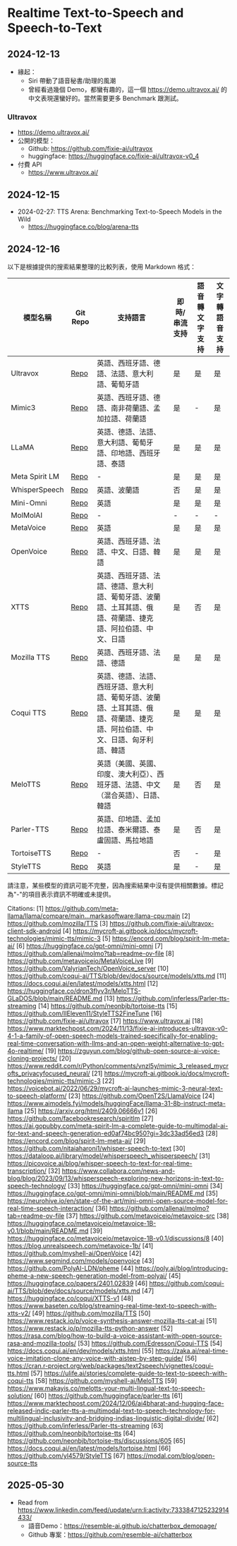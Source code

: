 # Realtime Text-to-Speech and Speech-to-Text

## 2024-12-13

- 緣起：
  - Siri 帶動了語音秘書/助理的風潮
  - 曾經看過幾個 Demo，都蠻有趣的，這一個 https://demo.ultravox.ai/ 的中文表現還蠻好的。當然需要更多 Benchmark 跟測試。

### Ultravox

- https://demo.ultravox.ai/
- 公開的模型：
  - Github: https://github.com/fixie-ai/ultravox
  - huggingface: https://huggingface.co/fixie-ai/ultravox-v0_4
- 付費 API
  - https://www.ultravox.ai/

## 2024-12-15

- 2024-02-27: TTS Arena: Benchmarking Text-to-Speech Models in the Wild
  - https://huggingface.co/blog/arena-tts

## 2024-12-16

以下是根據提供的搜索結果整理的比較列表，使用 Markdown 格式：

| 模型名稱 | Git Repo | 支持語言 | 即時/串流支持 | 語音轉文字支持 | 文字轉語音支持 |
|----------|----------|----------|----------------|-----------------|-----------------|
| Ultravox | [Repo](https://github.com/fixie-ai/ultravox) | 英語、西班牙語、德語、法語、意大利語、葡萄牙語 | 是 | 是 | 是 |
| Mimic3 | [Repo](https://github.com/MycroftAI/mimic3) | 英語、西班牙語、德語、南非荷蘭語、孟加拉語、荷蘭語 | 是 | - | 是 |
| LLaMA | [Repo](https://github.com/OpenT2S/LlamaVoice) | 英語、德語、法語、意大利語、葡萄牙語、印地語、西班牙語、泰語 | 是 | 是 | 是 |
| Meta Spirit LM | [Repo](https://github.com/facebookresearch/spiritlm) | - | 是 | 是 | 是 |
| WhisperSpeech | [Repo](https://github.com/nitaiaharoni1/whisper-speech-to-text) | 英語、波蘭語 | 否 | 是 | 是 |
| Mini-Omni | [Repo](https://github.com/gpt-omni/mini-omni) | 英語 | 是 | 是 | 是 |
| MolMolAI | [Repo](https://github.com/allenai/molmo) | - | - | - | - |
| MetaVoice | [Repo](https://github.com/metavoiceio/metavoice-src) | 英語 | 是 | 是 | 是 |
| OpenVoice | [Repo](https://github.com/myshell-ai/OpenVoice) | 英語、西班牙語、法語、中文、日語、韓語 | 是 | 是 | 是 |
| XTTS | [Repo](https://github.com/coqui-ai/TTS) | 英語、西班牙語、法語、德語、意大利語、葡萄牙語、波蘭語、土耳其語、俄語、荷蘭語、捷克語、阿拉伯語、中文、日語 | 是 | 否 | 是 |
| Mozilla TTS | [Repo](https://github.com/mozilla/TTS) | 英語、西班牙語、法語、德語 | 是 | 是 | 是 |
| Coqui TTS | [Repo](https://github.com/Edresson/Coqui-TTS) | 英語、德語、法語、西班牙語、意大利語、葡萄牙語、波蘭語、土耳其語、俄語、荷蘭語、捷克語、阿拉伯語、中文、日語、匈牙利語、韓語 | 是 | 是 | 是 |
| MeloTTS | [Repo](https://github.com/myshell-ai/MeloTTS) | 英語（美國、英國、印度、澳大利亞）、西班牙語、法語、中文（混合英語）、日語、韓語 | 是 | 否 | 是 |
| Parler-TTS | [Repo](https://github.com/huggingface/parler-tts) | 英語、印地語、孟加拉語、泰米爾語、泰盧固語、馬拉地語 | 是 | 否 | 是 |
| TortoiseTTS | [Repo](https://github.com/neonbjb/tortoise-tts) | - | 否 | - | 是 |
| StyleTTS | [Repo](https://github.com/yl4579/StyleTTS2) | 英語 | 是 | - | 是 |

請注意，某些模型的資訊可能不完整，因為搜索結果中沒有提供相關數據。標記為"-"的項目表示資訊不明確或未提供。

Citations:
[1] https://github.com/meta-llama/llama/compare/main...markasoftware:llama-cpu:main
[2] https://github.com/mozilla/TTS
[3] https://github.com/fixie-ai/ultravox-client-sdk-android
[4] https://mycroft-ai.gitbook.io/docs/mycroft-technologies/mimic-tts/mimic-3
[5] https://encord.com/blog/spirit-lm-meta-ai/
[6] https://huggingface.co/gpt-omni/mini-omni
[7] https://github.com/allenai/molmo?tab=readme-ov-file
[8] https://github.com/metavoiceio/MetaVoiceLive
[9] https://github.com/ValyrianTech/OpenVoice_server
[10] https://github.com/coqui-ai/TTS/blob/dev/docs/source/models/xtts.md
[11] https://docs.coqui.ai/en/latest/models/xtts.html
[12] https://huggingface.co/dron3flyv3r/MeloTTS-GLaDOS/blob/main/README.md
[13] https://github.com/inferless/Parler-tts-streaming
[14] https://github.com/neonbjb/tortoise-tts
[15] https://github.com/IIEleven11/StyleTTS2FineTune
[16] https://github.com/fixie-ai/ultravox
[17] https://www.ultravox.ai
[18] https://www.marktechpost.com/2024/11/13/fixie-ai-introduces-ultravox-v0-4-1-a-family-of-open-speech-models-trained-specifically-for-enabling-real-time-conversation-with-llms-and-an-open-weight-alternative-to-gpt-4o-realtime/
[19] https://zguyun.com/blog/github-open-source-ai-voice-cloning-projects/
[20] https://www.reddit.com/r/Python/comments/vnzl5y/mimic_3_released_mycrofts_privacyfocused_neural/
[21] https://mycroft-ai.gitbook.io/docs/mycroft-technologies/mimic-tts/mimic-3
[22] https://voicebot.ai/2022/06/29/mycroft-ai-launches-mimic-3-neural-text-to-speech-platform/
[23] https://github.com/OpenT2S/LlamaVoice
[24] https://www.aimodels.fyi/models/huggingFace/llama-31-8b-instruct-meta-llama
[25] https://arxiv.org/html/2409.06666v1
[26] https://github.com/facebookresearch/spiritlm
[27] https://ai.gopubby.com/meta-spirit-lm-a-complete-guide-to-multimodal-ai-for-text-and-speech-generation-ed0af74bc950?gi=3dc33ad56ed3
[28] https://encord.com/blog/spirit-lm-meta-ai/
[29] https://github.com/nitaiaharoni1/whisper-speech-to-text
[30] https://dataloop.ai/library/model/whisperspeech_whisperspeech/
[31] https://picovoice.ai/blog/whisper-speech-to-text-for-real-time-transcription/
[32] https://www.collabora.com/news-and-blog/blog/2023/09/13/whisperspeech-exploring-new-horizons-in-text-to-speech-technology/
[33] https://huggingface.co/gpt-omni/mini-omni
[34] https://huggingface.co/gpt-omni/mini-omni/blob/main/README.md
[35] https://neurohive.io/en/state-of-the-art/mini-omni-open-source-model-for-real-time-speech-interaction/
[36] https://github.com/allenai/molmo?tab=readme-ov-file
[37] https://github.com/metavoiceio/metavoice-src
[38] https://huggingface.co/metavoiceio/metavoice-1B-v0.1/blob/main/README.md
[39] https://huggingface.co/metavoiceio/metavoice-1B-v0.1/discussions/8
[40] https://blog.unrealspeech.com/metavoice-1b/
[41] https://github.com/myshell-ai/OpenVoice
[42] https://www.segmind.com/models/openvoice
[43] https://github.com/PolyAI-LDN/pheme
[44] https://poly.ai/blog/introducing-pheme-a-new-speech-generation-model-from-polyai/
[45] https://huggingface.co/papers/2401.02839
[46] https://github.com/coqui-ai/TTS/blob/dev/docs/source/models/xtts.md
[47] https://huggingface.co/coqui/XTTS-v1
[48] https://www.baseten.co/blog/streaming-real-time-text-to-speech-with-xtts-v2/
[49] https://github.com/mozilla/TTS
[50] https://www.restack.io/p/voice-synthesis-answer-mozilla-tts-cat-ai
[51] https://www.restack.io/p/mozilla-tts-python-answer
[52] https://rasa.com/blog/how-to-build-a-voice-assistant-with-open-source-rasa-and-mozilla-tools/
[53] https://github.com/Edresson/Coqui-TTS
[54] https://docs.coqui.ai/en/dev/models/xtts.html
[55] https://zaka.ai/real-time-voice-imitation-clone-any-voice-with-aistep-by-step-guide/
[56] https://cran.r-project.org/web/packages/text2speech/vignettes/coqui-tts.html
[57] https://ulife.ai/stories/complete-guide-to-text-to-speech-with-coqui-tts
[58] https://github.com/myshell-ai/MeloTTS
[59] https://www.makayis.co/melotts-your-multi-lingual-text-to-speech-solution/
[60] https://github.com/huggingface/parler-tts
[61] https://www.marktechpost.com/2024/12/06/ai4bharat-and-hugging-face-released-indic-parler-tts-a-multimodal-text-to-speech-technology-for-multilingual-inclusivity-and-bridging-indias-linguistic-digital-divide/
[62] https://github.com/inferless/Parler-tts-streaming
[63] https://github.com/neonbjb/tortoise-tts
[64] https://github.com/neonbjb/tortoise-tts/discussions/605
[65] https://docs.coqui.ai/en/latest/models/tortoise.html
[66] https://github.com/yl4579/StyleTTS
[67] https://modal.com/blog/open-source-tts

## 2025-05-30

- Read from https://www.linkedin.com/feed/update/urn:li:activity:7333847125232914433/
  - 語音Demo：https://resemble-ai.github.io/chatterbox_demopage/
  - Github 專案：https://github.com/resemble-ai/chatterbox

